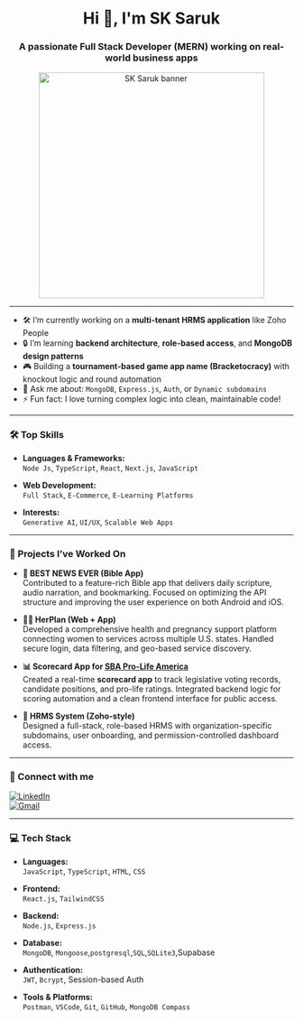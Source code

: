 <h1 align="center">Hi 👋, I'm SK Saruk</h1>
<h3 align="center">A passionate Full Stack Developer (MERN) working on real-world business apps</h3>

<p align="center">
  <img src=https://user-images.githubusercontent.com/55389276/140866485-8fb1c876-9a8f-4d6a-98dc-08c4981eaf70.gif alt="SK Saruk banner" width="400"/>
</p>

---

- 🛠️ I’m currently working on a **multi-tenant HRMS application** like Zoho People  
- 🔒 I’m learning **backend architecture**, **role-based access**, and **MongoDB design patterns**  
- 🎮 Building a **tournament-based game app name (Bracketocracy)** with knockout logic and round automation  
- 💬 Ask me about: `MongoDB`, `Express.js`, `Auth`, or `Dynamic subdomains`  
- ⚡ Fun fact: I love turning complex logic into clean, maintainable code!

---

### 🛠️ Top Skills

- **Languages & Frameworks:**  
  `Node Js`, `TypeScript`, `React`, `Next.js`, `JavaScript`

- **Web Development:**  
  `Full Stack`, `E-Commerce`, `E-Learning Platforms` 

- **Interests:**  
  `Generative AI`, `UI/UX`, `Scalable Web Apps`

---
### 💼 Projects I’ve Worked On

- **📰 BEST NEWS EVER (Bible App)**  
  Contributed to a feature-rich Bible app that delivers daily scripture, audio narration, and bookmarking. Focused on optimizing the API structure and improving the user experience on both Android and iOS.

- **👩‍⚕️ HerPlan (Web + App)**  
  Developed a comprehensive health and pregnancy support platform connecting women to services across multiple U.S. states. Handled secure login, data filtering, and geo-based service discovery.

- **📊 Scorecard App for [SBA Pro-Life America](https://sbaprolife.org/)**  
  Created a real-time **scorecard app** to track legislative voting records, candidate positions, and pro-life ratings. Integrated backend logic for scoring automation and a clean frontend interface for public access.

- **👥 HRMS System (Zoho-style)**  
  Designed a full-stack, role-based HRMS with organization-specific subdomains, user onboarding, and permission-controlled dashboard access.
---

### 🔗 Connect with me

[![LinkedIn](https://img.shields.io/badge/-LinkedIn-0A66C2?style=flat-square&logo=linkedin&logoColor=white)](https://linkedin.com/in/your-profile)  
[![Gmail](https://img.shields.io/badge/-Gmail-D14836?style=flat-square&logo=gmail&logoColor=white)](mailto:youremail@example.com)

---

### 💻 Tech Stack

- **Languages:**  
  `JavaScript`, `TypeScript`, `HTML`, `CSS`

- **Frontend:**  
  `React.js`, `TailwindCSS`

- **Backend:**  
  `Node.js`, `Express.js`

- **Database:**  
  `MongoDB`, `Mongoose`,`postgresql`,`SQL`,`SQLite3`,Supabase

- **Authentication:**  
  `JWT`, `Bcrypt`, Session-based Auth

- **Tools & Platforms:**  
  `Postman`, `VSCode`, `Git`, `GitHub`, `MongoDB Compass`
